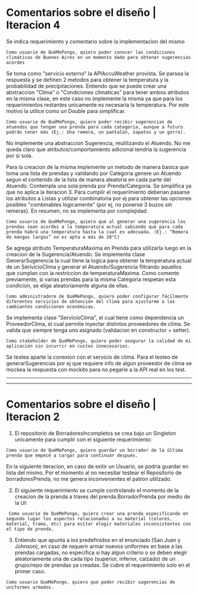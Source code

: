 
# Comentarios sobre el diseño | **Iteracion 4**

Se indica requerimiento y comentario sobre la implementacion del mismo

```
Como usuarie de QuéMePongo, quiero poder conocer las condiciones climáticas de Buenos Aires en un momento dado para obtener sugerencias acordes
``` 

Se toma como "servicio externo" la APIAccuWeather provista. Se parsea la respuesta y se definen 2 metodos para obtener la temperatura y la probabilidad de precipitaciones. 
Entiendo que se puede crear una abstraccion "Clima" o "Condiciones climaticas" para tener ambos atributos en la misma clase, en este caso no implemente la misma ya que para los requerimientos restantes unicamente es necesaria la temperatura. Por este motivo la utilice como un Double para simplificar.

```
Como usuarie de QuéMePongo, quiero poder recibir sugerencias de atuendos que tengan una prenda para cada categoría, aunque a futuro podrán tener más (Ej.: Una remera, un pantalón, zapatos y un gorro).
```

No implemente una abstraccion Sugerencia, reutilizando el Atuendo. No me queda claro que atributos/comportamiento adicional tendria la sugerencia por si sola. 

Para la creacion de la misma implemente un metodo de manera basica que toma una lista de prendas y validando por Categoria genere un Atuendo segun el contenido de la lista de manera aleatoria en cada parte del Atuendo. Contempla una sola prenda por Prenda/Categoria. Se simplifica ya que no aplica la iteracion 3. Para cumplir el requerimiento deberian pasarse los atributos a Listas<Prenda> y utilizar combinatoria por ej para obtener las opciones posibles "combinables logicamente" (por ej, no ponerse 3 buzos sin remeras). En resumen, no se implementa por complejidad.

```
Como usuarie de QuéMePongo, quiero que al generar una sugerencia las prendas sean acordes a la temperatura actual sabiendo que para cada prenda habrá una temperatura hasta la cual es adecuada. (Ej.: “Remera de mangas largas” no es apta a más de 20°C)
```

Se agrega atributo TemperaturaMaxima en Prenda para utilizarla luego en la creacion de la Sugerencia/Atuendo.
Se implementa clase GenerarSugerencia la cual tiene la logica para obtener la temperatura actual de un SerivicioClima y generar el Atuendo/Sugerencia filtrando aquellos que cumplan con la restriccion de temperaturaMaxima. Como comente previamente, si varias prendas para la misma Categoria respetan esta condicion, se elige aleatoriamente alguna de ellas.


```
Como administradore de QuéMePongo, quiero poder configurar fácilmente diferentes servicios de obtención del clima para ajustarme a las cambiantes condiciones económicas.
```
Se implementa clase "ServicioClima", el cual tiene como dependencia un ProveedorClima, el cual permite inyectar distintos proveedores de clima. Se valida que siempre tenga uno asignado (validacion en constructor + setter).

```
Como stakeholder de QuéMePongo, quiero poder asegurar la calidad de mi aplicación sin incurrir en costos innecesarios. 
```

Se testea aparte la conexion con el servicio de clima. Para el testeo de generarSugerencias por ej que requiere info de algun proveedor de clima se mockea la respuesta con mockito para no pegarle a la API real en los test.




----------------------------------------------
----------------------------------------------




# Comentarios sobre el diseño | **Iteracion 2**

 1. El repositorio de BorradoresIncompletos se crea bajo un Singleton unicamente para cumplir con el siguiente requerimiento:
```
Como usuarie de QuéMePongo, quiero guardar un borrador de la última prenda que empecé a cargar para continuar después.
```
En la siguiente iteracion, en caso de exitir un Usuario, se podria guardar en lista del mismo. Por el momento al no necesitar testear el Repositorio de borradoresPrenda, no me genera inconvenientes el patron utilizado.

 2. El siguiente requerimiento se cumple controlando el momento de la creacion de la prenda a traves del prenda.BorradorPrenda por medio de la UI:
```
 Como usuarie de QuéMePongo, quiero crear una prenda especificando en segundo lugar los aspectos relacionados a su material (colores, material, trama, etc) para evitar elegir materiales inconsistentes con el tipo de prenda.
```

 3. Entiendo que apunta a los predefinidos en el enunciado (San Juan y Johnson), en caso de requerir armar nuevos uniformes en base a las prendas cargadas, no especifica si hay algun criterio o se deben elegir aleatoriamente una de cada tipo (superior, inferior, calzado) de un grupo/repo de prendas ya creadas. Se cubre el requerimiento solo en el primer caso.
```
Como usuario QueMePongo, quiero que poder recibir sugerencias de uniformes armados.
```